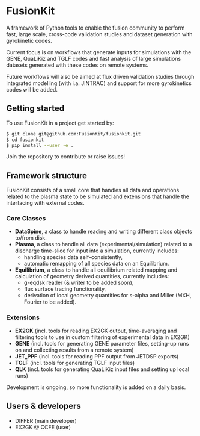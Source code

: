 # FusionKit
A framework of Python tools to enable the fusion community to perform fast, large scale, cross-code validation studies and dataset generation with gyrokinetic codes.

Current focus is on workflows that generate inputs for simulations with the GENE, QuaLiKiz and TGLF codes and fast analysis of large simulations datasets generated with these codes on remote systems. 

Future workflows will also be aimed at flux driven validation studies through integrated modelling (with i.a. JINTRAC) and support for more gyrokinetics codes will be added.

## Getting started
To use FusionKit in a project get started by:
```bash 
$ git clone git@github.com:FusionKit/fusionkit.git
$ cd fusionkit
$ pip install --user -e .
```
Join the repository to contribute or raise issues!

## Framework structure
FusionKit consists of a small core that handles all data and operations related to the plasma state to be simulated and extensions that handle the interfacing with external codes.
### Core Classes
- **DataSpine**, a class to handle reading and writing different class objects to/from disk.
- **Plasma**, a class to handle all data (experimental/simulation) related to a discharge time-slice for input into a simulation, currently includes:
    - handling species data self-consistently,
    - automatic remapping of all species data on an Equilibrium.
- **Equilibrium**, a class to handle all equilibrium related mapping and calculation of geometry derived quantities, currently includes:
    - g-eqdsk reader (& writer to be added soon), 
    - flux surface tracing functionality,
    - derivation of local geometry quantities for s-alpha and Miller (MXH, Fourier to be added).
  
### Extensions
- **EX2GK** (incl. tools for reading EX2GK output, time-averaging and filtering tools to use in custom filtering of experimental data in EX2GK)
- **GENE** (incl. tools for generating GENE parameter files, setting-up runs on and collecting results from a remote system)
- **JET_PPF** (incl. tools for reading PPF output from JETDSP exports)
- **TGLF** (incl. tools for generating TGLF input files)
- **QLK** (incl. tools for generating QuaLiKiz input files and setting up local runs)

Development is ongoing, so more functionality is added on a daily basis.

## Users & developers
- DIFFER (main developer)
- EX2GK @ CCFE (user)
